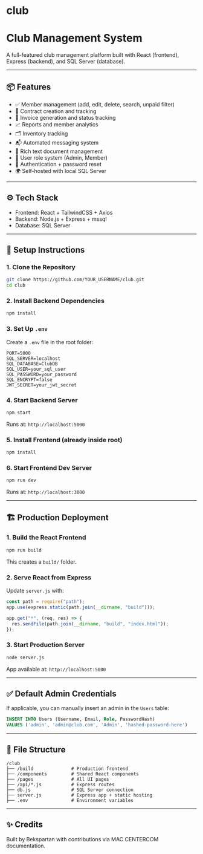 # club
# Club Management System

A full-featured club management platform built with React (frontend), Express (backend), and SQL Server (database).

---

## 📦 Features

- ✅ Member management (add, edit, delete, search, unpaid filter)
- 📄 Contract creation and tracking
- 🧾 Invoice generation and status tracking
- 📈 Reports and member analytics
- 🗂️ Inventory tracking
- 📬 Automated messaging system
- 📝 Rich text document management
- 👥 User role system (Admin, Member)
- 🔐 Authentication + password reset
- 🌍 Self-hosted with local SQL Server

---

## ⚙️ Tech Stack

- Frontend: React + TailwindCSS + Axios
- Backend: Node.js + Express + mssql
- Database: SQL Server

---

## 🚀 Setup Instructions

### 1. Clone the Repository
```bash
git clone https://github.com/YOUR_USERNAME/club.git
cd club
```

### 2. Install Backend Dependencies
```bash
npm install
```

### 3. Set Up `.env`
Create a `.env` file in the root folder:
```env
PORT=5000
SQL_SERVER=localhost
SQL_DATABASE=ClubDB
SQL_USER=your_sql_user
SQL_PASSWORD=your_password
SQL_ENCRYPT=false
JWT_SECRET=your_jwt_secret
```

### 4. Start Backend Server
```bash
npm start
```
Runs at: `http://localhost:5000`

### 5. Install Frontend (already inside root)
```bash
npm install
```

### 6. Start Frontend Dev Server
```bash
npm run dev
```
Runs at: `http://localhost:3000`

---

## 🏗️ Production Deployment

### 1. Build the React Frontend
```bash
npm run build
```
This creates a `build/` folder.

### 2. Serve React from Express
Update `server.js` with:
```js
const path = require("path");
app.use(express.static(path.join(__dirname, "build")));

app.get("*", (req, res) => {
  res.sendFile(path.join(__dirname, "build", "index.html"));
});
```

### 3. Start Production Server
```bash
node server.js
```
App available at: `http://localhost:5000`

---

## ✅ Default Admin Credentials
If applicable, you can manually insert an admin in the `Users` table:
```sql
INSERT INTO Users (Username, Email, Role, PasswordHash)
VALUES ('admin', 'admin@club.com', 'Admin', 'hashed-password-here')
```

---

## 📁 File Structure
```
/club
├── /build              # Production frontend
├── /components         # Shared React components
├── /pages              # All UI pages
├── /api/*.js           # Express routes
├── db.js               # SQL Server connection
├── server.js           # Express app + static hosting
├── .env                # Environment variables
```

---

## ✨ Credits
Built by Bekspartan with contributions via MAC CENTERCOM documentation.
